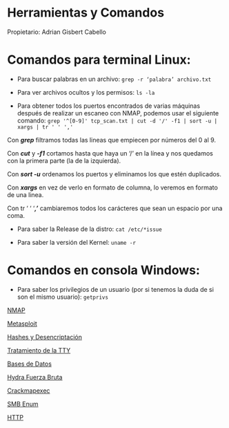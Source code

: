 # Herramientas y Comandos

Propietario: Adrian Gisbert Cabello

# Comandos para terminal Linux:

- Para buscar palabras en un archivo: `grep -r ‘palabra’ archivo.txt`

- Para ver archivos ocultos y los permisos: `ls -la`

- Para obtener todos los puertos encontrados de varias máquinas después de realizar un escaneo con NMAP, podemos usar el siguiente comando: `grep '^[0-9]' tcp_scan.txt | cut -d '/' -f1 | sort -u | xargs | tr ' ' ','`

Con ***grep*** filtramos todas las lineas que empiecen por números del 0 al 9.

Con ***cut***  y ***-f1***  cortamos hasta que haya un ‘/’ en la línea y nos quedamos con la primera parte (la de la izquierda).

Con ***sort -u***  ordenamos los puertos y eliminamos los que estén duplicados.

Con ***xargs*** en vez de verlo en formato de columna, lo veremos en formato de una linea.

Con tr ‘ ‘ ‘***,’***  cambiaremos todos los carácteres que sean un espacio por una coma.

- Para saber la Release de la distro: `cat /etc/*issue`

- Para saber la versión del Kernel: `uname -r`

# Comandos en consola Windows:

- Para saber los privilegios de un usuario (por si tenemos la duda de si son el mismo usuario): `getprivs`

[NMAP](Herramientas%20y%20Comandos/NMAP.md)

[Metasploit](Herramientas%20y%20Comandos/Metasploit.md)

[Hashes y Desencriptación](Herramientas%20y%20Comandos/Hashes%20y%20Desencriptacio%CC%81n.md)

[Tratamiento de la TTY](Herramientas%20y%20Comandos/Tratamiento%20de%20la%20TTY.md)

[Bases de Datos](Herramientas%20y%20Comandos/Bases%20de%20Datos.md)

[Hydra Fuerza Bruta](Herramientas%20y%20Comandos/Hydra%20Fuerza%20Bruta.md)

[Crackmapexec](Herramientas%20y%20Comandos/Crackmapexec.md)

[SMB Enum](Herramientas%20y%20Comandos/SMB%20Enum.md)

[HTTP](Herramientas%20y%20Comandos/HTTP.md)
